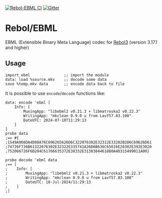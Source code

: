 [![Rebol-EBML CI](https://github.com/Oldes/Rebol-EBML/actions/workflows/main.yml/badge.svg)](https://github.com/Oldes/Rebol-EBML/actions/workflows/main.yml)
[![Gitter](https://badges.gitter.im/rebol3/community.svg)](https://app.gitter.im/#/room/#Rebol3:gitter.im)

# Rebol/EBML

EBML (Extensible Binary Meta Language) codec for [Rebol3](https://github.com/Oldes/Rebol3) (version 3.17.1 and higher)

## Usage
```rebol
import ebml               ;; import the module
data: load %source.mkv    ;; decode some data
save %temp.mkv data       ;; encode data back to file
```
It is possible to use `encode`/`decode` functions like:
```rebol
data: encode 'ebml [
    Info: [
        MuxingApp: "libebml2 v0.21.3 + libmatroska2 v0.22.3"
        WritingApp: "mkclean 0.9.0 u from Lavf57.83.100"
        DateUTC: 2024-07-10T11:29:13
    ]
]
probe data
;== #{
;1549A966DA4D80A76C696265626D6C322076302E32312E33202B206C69626D61
;74726F736B61322076302E32322E335741A26D6B636C65616E20302E392E3020
;752066726F6D204C61766635372E38332E3130304461880A4D315499011A00}

probe decode 'ebml data
;== [
;    Info: [
;        MuxingApp: "libebml2 v0.21.3 + libmatroska2 v0.22.3"
;        WritingApp: "mkclean 0.9.0 u from Lavf57.83.100"
;        DateUTC: 10-Jul-2024/11:29:13
;    ]
;]
```
